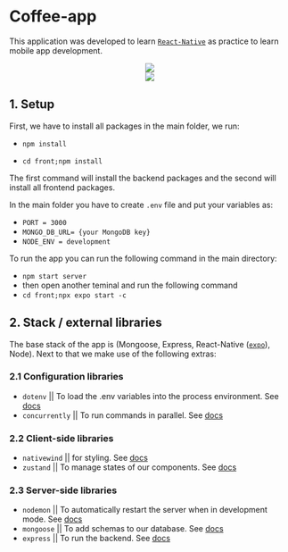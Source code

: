 # Coffee-app 
This application was developed to learn <a href="https://reactnative.dev/">`React-Native`</a> as practice to learn mobile app development.

<div align=center>
    <img  src="https://res.cloudinary.com/domvgm4cs/image/upload/v1730670446/app_suykjy.png">
</div>

<div align=center>
    <img  src="https://res.cloudinary.com/domvgm4cs/image/upload/v1730670711/app3_ve7bu2.png">
</div>

## 1. Setup

First, we have to install all packages in the main folder, we run:

- `npm install`

- `cd front;npm install`

The first command will install the backend packages and the second will install all frontend packages.

In the main folder you have to create `.env` file and put your variables as:
- `PORT = 3000`
- `MONGO_DB_URL= {your MongoDB key}`
- `NODE_ENV = development`

To run the app you can run the following command in the main directory:

- `npm start server`
- then open another teminal and run the following command
- `cd front;npx expo start -c`

## 2. Stack / external libraries

The base stack of the app is (Mongoose, Express, React-Native (<a href="https://expo.dev/">`expo`</a>), Node). Next to that we make use of the following extras:

### 2.1 Configuration libraries

- `dotenv` || To load the .env variables into the process environment. See [docs](https://www.npmjs.com/package/dotenv)
- `concurrently` || To run commands in parallel. See [docs](https://github.com/open-cli-tools/concurrently#readme)

### 2.2 Client-side libraries
- `nativewind` || for styling. See [docs](https://www.nativewind.dev/)
- `zustand` || To manage states of our components. See [docs](https://github.com/pmndrs/zustand)

### 2.3 Server-side libraries
- `nodemon` || To automatically restart the server when in development mode. See [docs](https://nodemon.io/)
- `mongoose` || To add schemas to our database. See [docs](https://mongoosejs.com/)
- `express` || To run the backend. See [docs](https://expressjs.com/)